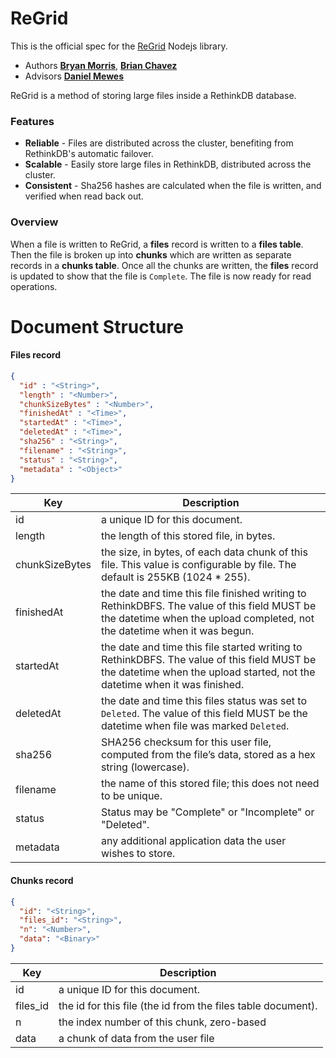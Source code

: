 
# ReGrid

This is the official spec for the [ReGrid](https://github.com/internalfx/regrid) Nodejs library.

- Authors [**Bryan Morris**](https://github.com/internalfx), [**Brian Chavez**](https://github.com/bchavez)
- Advisors [**Daniel Mewes**](https://github.com/danielmewes)

ReGrid is a method of storing large files inside a RethinkDB database.

### Features

- **Reliable** - Files are distributed across the cluster, benefiting from RethinkDB's automatic failover.
- **Scalable** - Easily store large files in RethinkDB, distributed across the cluster.
- **Consistent** - Sha256 hashes are calculated when the file is written, and verified when read back out.

### Overview

When a file is written to ReGrid, a **files** record is written to a **files table**. Then the file is broken up into **chunks** which are written as separate records in a **chunks table**. Once all the chunks are written, the **files** record is updated to show that the file is `Complete`. The file is now ready for read operations.

# Document Structure

#### Files record

```json
{
  "id" : "<String>",
  "length" : "<Number>",
  "chunkSizeBytes" : "<Number>",
  "finishedAt" : "<Time>",
  "startedAt" : "<Time>",
  "deletedAt" : "<Time>",
  "sha256" : "<String>",
  "filename" : "<String>",
  "status" : "<String>",
  "metadata" : "<Object>"
}
```

| Key | Description |
|---|---|
| id | a unique ID for this document. |
| length | the length of this stored file, in bytes. |
| chunkSizeBytes | the size, in bytes, of each data chunk of this file. This value is configurable by file. The default is 255KB (1024 * 255). |
| finishedAt | the date and time this file finished writing to RethinkDBFS. The value of this field MUST be the datetime when the upload completed, not the datetime when it was begun. |
| startedAt | the date and time this file started writing to RethinkDBFS. The value of this field MUST be the datetime when the upload started, not the datetime when it was finished. |
| deletedAt | the date and time this files status was set to `Deleted`. The value of this field MUST be the datetime when file was marked `Deleted`. |
| sha256 | SHA256 checksum for this user file, computed from the file’s data, stored as a hex string (lowercase). |
| filename | the name of this stored file; this does not need to be unique. |
| status | Status may be "Complete" or "Incomplete" or "Deleted". |
| metadata | any additional application data the user wishes to store. |

#### Chunks record

```json
{
  "id": "<String>",
  "files_id": "<String>",
  "n": "<Number>",
  "data": "<Binary>"
}
```

| Key | Description |
|---|---|
| id | a unique ID for this document. |
| files_id | the id for this file (the id from the files table document). |
| n | the index number of this chunk, zero-based |
| data | a chunk of data from the user file |
